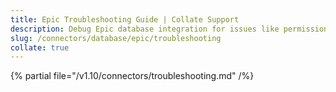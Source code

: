 ```yaml
---
title: Epic Troubleshooting Guide | Collate Support
description: Debug Epic database integration for issues like permission errors, partition key mismatches, or ingestion slowdowns.
slug: /connectors/database/epic/troubleshooting
collate: true
---
```


{% partial file="/v1.10/connectors/troubleshooting.md" /%}
